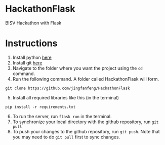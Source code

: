 # HackathonFlask

BISV Hackathon with Flask

# Instructions

1. Install python [here](https://www.python.org/downloads/)
2. Install git [here](https://git-scm.com/downloads)
3. Navigate to the folder where you want the project using the `cd` command.
4. Run the following command. A folder called HackathonFlask will form.

```
git clone https://github.com/jingfanfeng/HackathonFlask
```

5. Install all required libraries like this (in the terminal)

```
pip install -r requirements.txt
```

6. To run the server, run `flask run` in the terminal.
7. To synchronize your local directory with the github repository, run `git pull`
8. To push your changes to the github repository, run `git push`. Note that you may need to do `git pull` first to sync changes.
